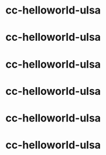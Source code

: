 # cc-helloworld-ulsa
# cc-helloworld-ulsa
# cc-helloworld-ulsa
# cc-helloworld-ulsa
# cc-helloworld-ulsa
# cc-helloworld-ulsa

